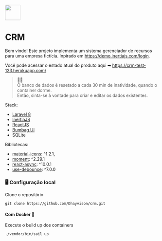 <a href="#"><img src="https://user-images.githubusercontent.com/34067572/132998471-b4fea8a1-4aa6-4000-b496-1c82ff66438d.png" height="50"></img></a>
# CRM 

Bem vindo! Este projeto implementa um sistema gerenciador de recursos para uma empresa fictícia. Inpirado em https://demo.inertiajs.com/login. 

Você pode acessar o estado atual do produto aqui ➡ https://crm-test-123.herokuapp.com/

> 💁‍♂️  
> O banco de dados é resetado a cada 30 min de inatividade, quando o container dorme.  
Então, sinta-se à vontade para criar e editar os dados existentes.


Stack:

- [Laravel 8](https://laravel.com/) 
- [InertiaJS](https://inertiajs.com/)
- [ReactJS](https://reactjs.org/)
- [Bumbag UI](https://bumbag.style/)
- SQLite 

Bibliotecas: 

- [material-icons](https://google.github.io/material-design-icons/): ^1.2.1,
- [moment](https://momentjs.com/): ^2.29.1
- [react-async](https://github.com/async-library/react-async): ^10.0.1
- [use-debounce](https://www.npmjs.com/package/use-debounce): ^7.0.0
 
### 🖥 Configuração local

Clone o repositório
```
git clone https://github.com/Dhayvison/crm.git
```

#### Com Docker 🐋

Execute o build up dos containers
```
./vendor/bin/sail up
```
